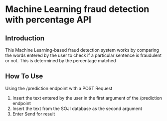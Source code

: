 # Machine Learning fraud detection with percentage API 

## Introduction

This Machine Learning-based fraud detection system works by comparing the words entered by the user to check if a particular sentence is fraudulent or not. This is determined by the percentage matched 

## How To Use
Using the /prediction endpoint with a POST Request
1. Insert the text entered by the user in the first argument of the /prediction endpoint
2. Insert the text from the SOJI database as the second argument
3. Enter Send for result

